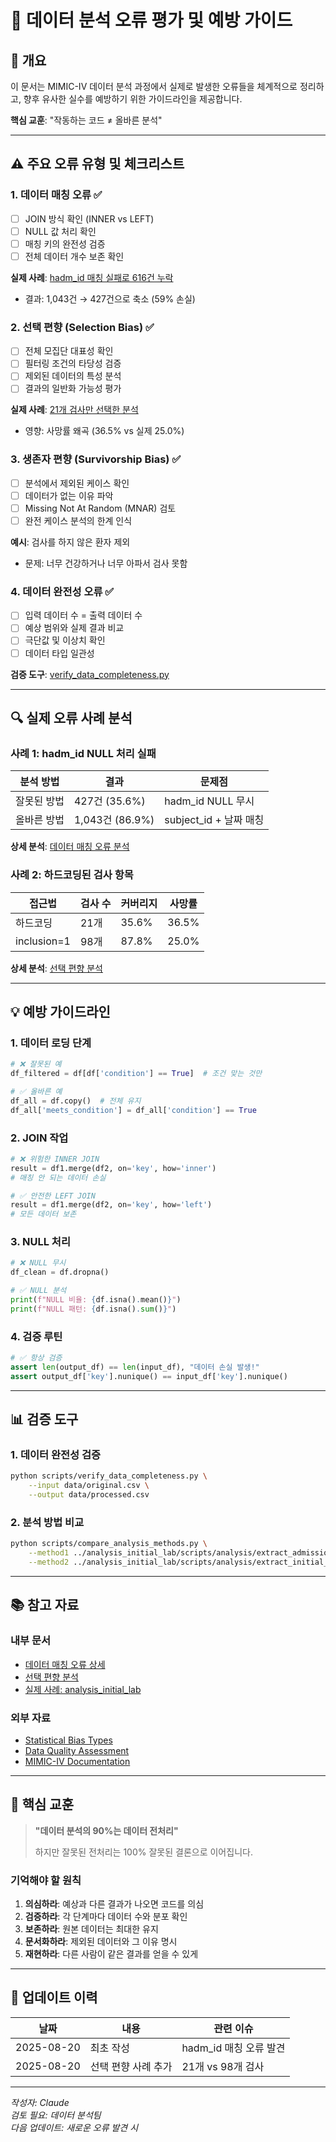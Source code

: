 # 🚨 데이터 분석 오류 평가 및 예방 가이드

## 📌 개요

이 문서는 MIMIC-IV 데이터 분석 과정에서 실제로 발생한 오류들을 체계적으로 정리하고, 
향후 유사한 실수를 예방하기 위한 가이드라인을 제공합니다.

**핵심 교훈**: "작동하는 코드 ≠ 올바른 분석"

---

## ⚠️ 주요 오류 유형 및 체크리스트

### 1. 데이터 매칭 오류 ✅
- [ ] JOIN 방식 확인 (INNER vs LEFT)
- [ ] NULL 값 처리 확인
- [ ] 매칭 키의 완전성 검증
- [ ] 전체 데이터 개수 보존 확인

**실제 사례**: [hadm_id 매칭 실패로 616건 누락](./data_matching_errors.md)
- 결과: 1,043건 → 427건으로 축소 (59% 손실)

### 2. 선택 편향 (Selection Bias) ✅
- [ ] 전체 모집단 대표성 확인
- [ ] 필터링 조건의 타당성 검증
- [ ] 제외된 데이터의 특성 분석
- [ ] 결과의 일반화 가능성 평가

**실제 사례**: [21개 검사만 선택한 분석](./selection_bias_analysis.md)
- 영향: 사망률 왜곡 (36.5% vs 실제 25.0%)

### 3. 생존자 편향 (Survivorship Bias) ✅
- [ ] 분석에서 제외된 케이스 확인
- [ ] 데이터가 없는 이유 파악
- [ ] Missing Not At Random (MNAR) 검토
- [ ] 완전 케이스 분석의 한계 인식

**예시**: 검사를 하지 않은 환자 제외
- 문제: 너무 건강하거나 너무 아파서 검사 못함

### 4. 데이터 완전성 오류 ✅
- [ ] 입력 데이터 수 = 출력 데이터 수
- [ ] 예상 범위와 실제 결과 비교
- [ ] 극단값 및 이상치 확인
- [ ] 데이터 타입 일관성

**검증 도구**: [verify_data_completeness.py](./scripts/verify_data_completeness.py)

---

## 🔍 실제 오류 사례 분석

### 사례 1: hadm_id NULL 처리 실패

| 분석 방법 | 결과 | 문제점 |
|----------|------|--------|
| 잘못된 방법 | 427건 (35.6%) | hadm_id NULL 무시 |
| 올바른 방법 | 1,043건 (86.9%) | subject_id + 날짜 매칭 |

**상세 분석**: [데이터 매칭 오류 분석](./data_matching_errors.md)

### 사례 2: 하드코딩된 검사 항목

| 접근법 | 검사 수 | 커버리지 | 사망률 |
|--------|---------|----------|--------|
| 하드코딩 | 21개 | 35.6% | 36.5% |
| inclusion=1 | 98개 | 87.8% | 25.0% |

**상세 분석**: [선택 편향 분석](./selection_bias_analysis.md)

---

## 💡 예방 가이드라인

### 1. 데이터 로딩 단계
```python
# ❌ 잘못된 예
df_filtered = df[df['condition'] == True]  # 조건 맞는 것만

# ✅ 올바른 예
df_all = df.copy()  # 전체 유지
df_all['meets_condition'] = df_all['condition'] == True
```

### 2. JOIN 작업
```python
# ❌ 위험한 INNER JOIN
result = df1.merge(df2, on='key', how='inner')
# 매칭 안 되는 데이터 손실

# ✅ 안전한 LEFT JOIN
result = df1.merge(df2, on='key', how='left')
# 모든 데이터 보존
```

### 3. NULL 처리
```python
# ❌ NULL 무시
df_clean = df.dropna()

# ✅ NULL 분석
print(f"NULL 비율: {df.isna().mean()}")
print(f"NULL 패턴: {df.isna().sum()}")
```

### 4. 검증 루틴
```python
# ✅ 항상 검증
assert len(output_df) == len(input_df), "데이터 손실 발생!"
assert output_df['key'].nunique() == input_df['key'].nunique()
```

---

## 📊 검증 도구

### 1. 데이터 완전성 검증
```bash
python scripts/verify_data_completeness.py \
    --input data/original.csv \
    --output data/processed.csv
```

### 2. 분석 방법 비교
```bash
python scripts/compare_analysis_methods.py \
    --method1 ../analysis_initial_lab/scripts/analysis/extract_admission_day_labs.py \
    --method2 ../analysis_initial_lab/scripts/analysis/extract_initial_labs_complete.py
```

---

## 📚 참고 자료

### 내부 문서
- [데이터 매칭 오류 상세](./data_matching_errors.md)
- [선택 편향 분석](./selection_bias_analysis.md)
- [실제 사례: analysis_initial_lab](../analysis_initial_lab/README.md)

### 외부 자료
- [Statistical Bias Types](https://en.wikipedia.org/wiki/Bias_(statistics))
- [Data Quality Assessment](https://www.ncbi.nlm.nih.gov/pmc/articles/PMC3797360/)
- [MIMIC-IV Documentation](https://mimic.mit.edu/)

---

## 🎯 핵심 교훈

> **"데이터 분석의 90%는 데이터 전처리"**
> 
> 하지만 잘못된 전처리는 100% 잘못된 결론으로 이어집니다.

### 기억해야 할 원칙

1. **의심하라**: 예상과 다른 결과가 나오면 코드를 의심
2. **검증하라**: 각 단계마다 데이터 수와 분포 확인
3. **보존하라**: 원본 데이터는 최대한 유지
4. **문서화하라**: 제외된 데이터와 그 이유 명시
5. **재현하라**: 다른 사람이 같은 결과를 얻을 수 있게

---

## 🔄 업데이트 이력

| 날짜 | 내용 | 관련 이슈 |
|------|------|-----------|
| 2025-08-20 | 최초 작성 | hadm_id 매칭 오류 발견 |
| 2025-08-20 | 선택 편향 사례 추가 | 21개 vs 98개 검사 |

---

*작성자: Claude*  
*검토 필요: 데이터 분석팀*  
*다음 업데이트: 새로운 오류 발견 시*